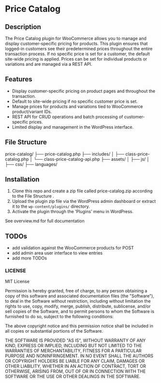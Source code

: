 # Price Catalog

## Description

The Price Catalog plugin for WooCommerce allows you to manage and display customer-specific pricing for products. This plugin ensures that logged-in customers see their predetermined prices throughout the entire transaction process. If no specific price is set for a customer, the default site-wide pricing is applied. Prices can be set for individual products or variations and are managed via a REST API.

## Features

- Display customer-specific pricing on product pages and throughout the transaction.
- Default to site-wide pricing if no specific customer price is set.
- Manage prices for products and variations tied to WooCommerce product/variant IDs.
- REST API for CRUD operations and batch processing of customer-specific prices.
- Limited display and management in the WordPress interface.


## File Structure
price-catalog/
├── price-catalog.php
├── includes/
│ ├── class-price-catalog.php
│ └── class-price-catalog-api.php
├── assets/
│ ├── js/
│ ├── css/
├── languages/

## Installation

1. Clone this repo and create a zip file called price-catalog.zip according to the File Structure .
2. Upload the plugin zip file via the WordPress admin dashboard or extract it to the `wp-content/plugins/` directory.
3. Activate the plugin through the 'Plugins' menu in WordPress.

See overview.md for full documentation

## TODOs

- add validation against the WooCommerce products for POST
- add admin area user interface to view entries
- add more TODOs


### LICENSE 

MIT License

Permission is hereby granted, free of charge, to any person obtaining a copy
of this software and associated documentation files (the "Software"), to deal
in the Software without restriction, including without limitation the rights
to use, copy, modify, merge, publish, distribute, sublicense, and/or sell
copies of the Software, and to permit persons to whom the Software is
furnished to do so, subject to the following conditions:

The above copyright notice and this permission notice shall be included in all
copies or substantial portions of the Software.

THE SOFTWARE IS PROVIDED "AS IS", WITHOUT WARRANTY OF ANY KIND, EXPRESS OR
IMPLIED, INCLUDING BUT NOT LIMITED TO THE WARRANTIES OF MERCHANTABILITY,
FITNESS FOR A PARTICULAR PURPOSE AND NONINFRINGEMENT. IN NO EVENT SHALL THE
AUTHORS OR COPYRIGHT HOLDERS BE LIABLE FOR ANY CLAIM, DAMAGES OR OTHER
LIABILITY, WHETHER IN AN ACTION OF CONTRACT, TORT OR OTHERWISE, ARISING FROM,
OUT OF OR IN CONNECTION WITH THE SOFTWARE OR THE USE OR OTHER DEALINGS IN THE
SOFTWARE.
